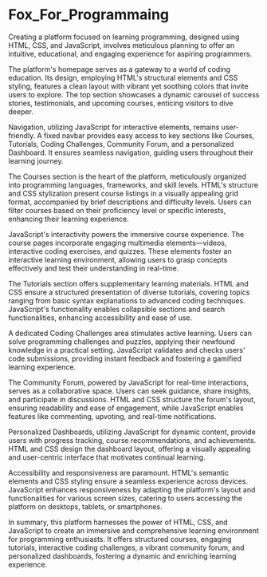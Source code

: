 # Fox_For_Programmaing
Creating a platform focused on learning programming, designed using HTML, CSS, and JavaScript, involves meticulous planning to offer an intuitive, educational, and engaging experience for aspiring programmers.

The platform's homepage serves as a gateway to a world of coding education. Its design, employing HTML's structural elements and CSS styling, features a clean layout with vibrant yet soothing colors that invite users to explore. The top section showcases a dynamic carousel of success stories, testimonials, and upcoming courses, enticing visitors to dive deeper.

Navigation, utilizing JavaScript for interactive elements, remains user-friendly. A fixed navbar provides easy access to key sections like Courses, Tutorials, Coding Challenges, Community Forum, and a personalized Dashboard. It ensures seamless navigation, guiding users throughout their learning journey.

The Courses section is the heart of the platform, meticulously organized into programming languages, frameworks, and skill levels. HTML's structure and CSS stylization present course listings in a visually appealing grid format, accompanied by brief descriptions and difficulty levels. Users can filter courses based on their proficiency level or specific interests, enhancing their learning experience.

JavaScript's interactivity powers the immersive course experience. The course pages incorporate engaging multimedia elements—videos, interactive coding exercises, and quizzes. These elements foster an interactive learning environment, allowing users to grasp concepts effectively and test their understanding in real-time.

The Tutorials section offers supplementary learning materials. HTML and CSS ensure a structured presentation of diverse tutorials, covering topics ranging from basic syntax explanations to advanced coding techniques. JavaScript's functionality enables collapsible sections and search functionalities, enhancing accessibility and ease of use.

A dedicated Coding Challenges area stimulates active learning. Users can solve programming challenges and puzzles, applying their newfound knowledge in a practical setting. JavaScript validates and checks users' code submissions, providing instant feedback and fostering a gamified learning experience.

The Community Forum, powered by JavaScript for real-time interactions, serves as a collaborative space. Users can seek guidance, share insights, and participate in discussions. HTML and CSS structure the forum's layout, ensuring readability and ease of engagement, while JavaScript enables features like commenting, upvoting, and real-time notifications.

Personalized Dashboards, utilizing JavaScript for dynamic content, provide users with progress tracking, course recommendations, and achievements. HTML and CSS design the dashboard layout, offering a visually appealing and user-centric interface that motivates continual learning.

Accessibility and responsiveness are paramount. HTML's semantic elements and CSS styling ensure a seamless experience across devices. JavaScript enhances responsiveness by adapting the platform's layout and functionalities for various screen sizes, catering to users accessing the platform on desktops, tablets, or smartphones.

In summary, this platform harnesses the power of HTML, CSS, and JavaScript to create an immersive and comprehensive learning environment for programming enthusiasts. It offers structured courses, engaging tutorials, interactive coding challenges, a vibrant community forum, and personalized dashboards, fostering a dynamic and enriching learning experience.
